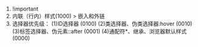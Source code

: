 1. !important
2. 内联（行内）样式(1000) > 嵌入和外链
3. 选择器优先级：
    (1)ID选择器                          (0100)
    (2)类选择器、伪类选择器:hover        (0010)
    (3)标签选择器、伪元素::after         (0001)
    (4)通配符*、继承、浏览器默认样式     (0000)